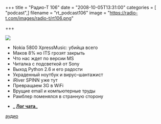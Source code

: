 +++
title = "Радио-Т 106"
date = "2008-10-05T13:31:00"
categories = [ "podcast",]
filename = "rt_podcast106"
image = "https://radio-t.com/images/radio-t/rt106.png"

+++

![](https://radio-t.com/images/radio-t/rt106.png)

- Nokia 5800 XpressMusic: убийца всего
- Маков 8% но ITS грозят закрыть
- Что нас ждет по версии MS
- Читалка с подсветкой от Sony
- Выход Python 2.6 и его радости
- Украденный ноутбук и вирус–шантажист
- iRiver SPINN уже тут
- Превращаем 3G в WiFi
- Врущие email и компьютерные труды
- Рамблер поменялся в странную сторону

* **_ [Лог чата](http://chat.radio-t.com/logs/radio-t-106.html)_**

[аудио](http://cdn.radio-t.com/rt_podcast106.mp3)
<audio src="http://cdn.radio-t.com/rt_podcast106.mp3" preload="none"></audio>